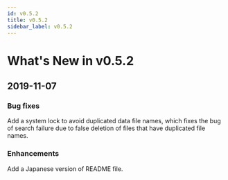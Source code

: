 ```yaml
---
id: v0.5.2
title: v0.5.2
sidebar_label: v0.5.2
---
```


# What's New in v0.5.2

## 2019-11-07

### Bug fixes

Add a system lock to avoid duplicated data file names, which fixes the bug of search failure due to false deletion of files that have duplicated file names. 

### Enhancements

Add a Japanese version of README file.

